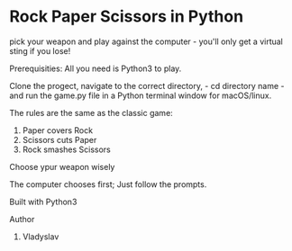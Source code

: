# Rock Paper Scissors in Python

pick your weapon and play against the computer - you'll only get a virtual sting if you lose!

Prerequisities: All you need is Python3 to play.

Clone the progect, navigate to the correct directory, - cd directory name - and run the game.py file in a Python terminal window for macOS/linux.

The rules are the same as the classic game:
1. Paper covers Rock
2. Scissors cuts Paper
3. Rock smashes Scissors

Choose ypur weapon wisely

The computer chooses first; Just follow the prompts.

Built with Python3

Author
1. Vladyslav


